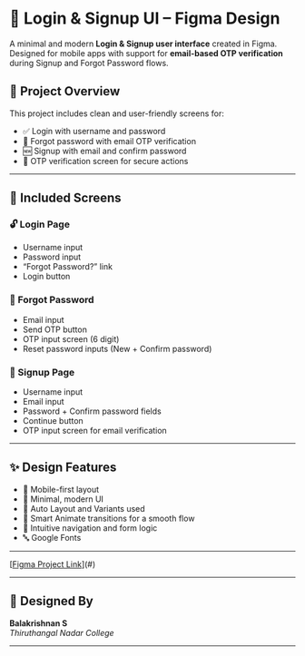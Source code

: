 # 🔐 Login & Signup UI – Figma Design

A minimal and modern **Login & Signup user interface** created in Figma. Designed for mobile apps with support for **email-based OTP verification** during Signup and Forgot Password flows.

## 📱 Project Overview

This project includes clean and user-friendly screens for:

- ✅ Login with username and password
- 🔁 Forgot password with email OTP verification
- 🆕 Signup with email and confirm password
- 🔐 OTP verification screen for secure actions

---

## 📄 Included Screens

### 🔓 Login Page
- Username input
- Password input 
- “Forgot Password?” link
- Login button

### 🔁 Forgot Password
- Email input
- Send OTP button
- OTP input screen (6 digit)
- Reset password inputs (New + Confirm password)

### 📝 Signup Page
- Username input
- Email input
- Password + Confirm password fields
- Continue button
- OTP input screen for email verification

---

## ✨ Design Features

- 📱 Mobile-first layout 
- 🎨 Minimal, modern UI
- 🧩 Auto Layout and Variants used
- 🔄 Smart Animate transitions for a smooth flow
- 🧠 Intuitive navigation and form logic
- 🔤 Google Fonts

---

[[Figma Project Link]([https://www.figma.com/design/kPdAdMNpARyTZCn2kaDjye/Food-Delivery?node-id=2-235&t=t0srQzFQb84auC2Z-1](https://www.figma.com/design/QmtQZWj5og38JajernXUu9/Login-and-Signup?node-id=2-16&t=SfxjvyWpdAvBe3yo-1))](#)


---

## 👤 Designed By
**Balakrishnan S**  
*Thiruthangal Nadar College*  

---
